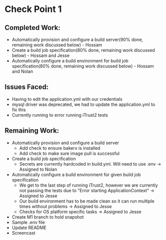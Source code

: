 # Check Point 1

## Completed Work:
* Automatically provision and configure a build server(90% done, remaining work discussed below) - Hossam
* Create a build job specification(80% done, remaining work discussed below) - Hossam and Jesse
* Automatically configure a build environment for build job specification(80% done, remaining work discussed below) - Hossam and Nolan

## Issues Faced:
* Having to edit the application.yml with our credentials
* mysql driver was deprecated, we had to update the application.yml to fix this
* Currently running to error running iTrust2 tests

## Remaining Work:
* Automatically provision and configure a build server
  * Add check to ensure bakerx is installed
  * Add check to make sure image pull is successful
* Create a build job specification
  * Secrets are currently hardcoded in build.yml. Will need to use .env -> Assigned to Nolan
* Automatically configure a build environment for given build job specification
  * We get to the last step of running iTrust2, however we are currently not passing the tests due to "Error starting ApplicationContext" -> Assigned to Jesse
  * Our build environment has to be made clean so it can run multiple times without problems -> Assigned to Jesse
  * Checks for OS platform specific tasks -> Assigned to Jesse
* Create M1 branch to hold snapshot
* Sample .env file
* Update README
* Screencast
